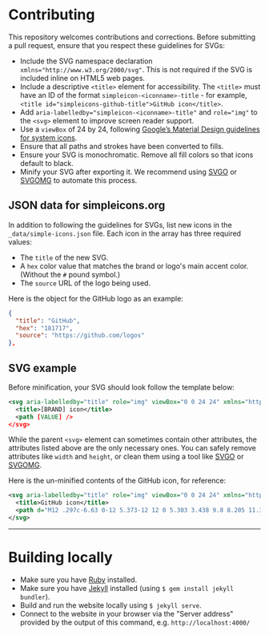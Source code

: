 # Contributing

This repository welcomes contributions and corrections. Before submitting a pull request, ensure that you respect these guidelines for SVGs:

  - Include the SVG namespace declaration `xmlns="http://www.w3.org/2000/svg"`. This is not required if the SVG is included inline on HTML5 web pages.
  - Include a descriptive `<title>` element for accessibility. The `<title>` must have an ID of the format `simpleicon-<iconname>-title` - for example, `<title id="simpleicons-github-title">GitHub icon</title>`.
  - Add `aria-labelledby="simpleicon-<iconname>-title"` and `role="img"` to the `<svg>` element to improve screen reader support.
  - Use a `viewBox` of 24 by 24, following [Google’s Material Design guidelines for system icons](https://material.io/guidelines/style/icons.html#icons-system-icons).
  - Ensure that all paths and strokes have been converted to fills.
  - Ensure your SVG is monochromatic. Remove all fill colors so that icons default to black.
  - Minify your SVG after exporting it. We recommend using [SVGO](https://github.com/svg/svgo) or [SVGOMG](https://jakearchibald.github.io/svgomg/) to automate this process.

## JSON data for simpleicons.org

In addition to following the guidelines for SVGs, list new icons in the `_data/simple-icons.json` file. Each icon in the array has three required values:

  - The `title` of the new SVG.
  - A `hex` color value that matches the brand or logo's main accent color. (Without the `#` pound symbol.)
  - The `source` URL of the logo being used.

Here is the object for the GitHub logo as an example:

```json
{
  "title": "GitHub",
  "hex": "181717",
  "source": "https://github.com/logos"
},
```

## SVG example

Before minification, your SVG should look follow the template below:

```svg
<svg aria-labelledby="title" role="img" viewBox="0 0 24 24" xmlns="http://www.w3.org/2000/svg">
  <title>[BRAND] icon</title>
  <path [VALUE] />
</svg>
```

While the parent `<svg>` element can sometimes contain other attributes, the attributes listed above are the only necessary ones. You can safely remove attributes like `width` and `height`, or clean them using a tool like [SVGO](https://github.com/svg/svgo) or [SVGOMG](https://jakearchibald.github.io/svgomg/).

Here is the un-minified contents of the GitHub icon, for reference:

```svg
<svg aria-labelledby="title" role="img" viewBox="0 0 24 24" xmlns="http://www.w3.org/2000/svg" fill-rule="evenodd" clip-rule="evenodd" stroke-linejoin="round" stroke-miterlimit="1.414">
  <title>GitHub icon</title>
  <path d="M12 .297c-6.63 0-12 5.373-12 12 0 5.303 3.438 9.8 8.205 11.385.6.113.82-.258.82-.577 0-.285-.01-1.04-.015-2.04-3.338.724-4.042-1.61-4.042-1.61C4.422 18.07 3.633 17.7 3.633 17.7c-1.087-.744.084-.729.084-.729 1.205.084 1.838 1.236 1.838 1.236 1.07 1.835 2.809 1.305 3.495.998.108-.776.417-1.305.76-1.605-2.665-.3-5.466-1.332-5.466-5.93 0-1.31.465-2.38 1.235-3.22-.135-.303-.54-1.523.105-3.176 0 0 1.005-.322 3.3 1.23.96-.267 1.98-.399 3-.405 1.02.006 2.04.138 3 .405 2.28-1.552 3.285-1.23 3.285-1.23.645 1.653.24 2.873.12 3.176.765.84 1.23 1.91 1.23 3.22 0 4.61-2.805 5.625-5.475 5.92.42.36.81 1.096.81 2.22 0 1.606-.015 2.896-.015 3.286 0 .315.21.69.825.57C20.565 22.092 24 17.592 24 12.297c0-6.627-5.373-12-12-12"/>
</svg>
```

* * *

# Building locally

- Make sure you have [Ruby](https://www.ruby-lang.org/en/downloads/) installed.
- Make sure you have [Jekyll](https://jekyllrb.com/) installed (using `$ gem install jekyll bundler`).
- Build and run the website locally using `$ jekyll serve`.
- Connect to the website in your browser via the "Server address" provided by the output of this command, e.g. `http://localhost:4000/`

